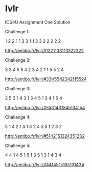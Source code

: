 # lvlr
ICS4U Assignment One Solution

Challenge 1:

1 2 2 1
1 3 3 1
1 3 3 2
2 2 2 2

http://entibo.fr/lvlr/#1221133113322222


Challenge 2:

3 3 4 5
5 4 2 3
4 2 1 1
5 5 2 4

http://entibo.fr/lvlr/#3345542342115524

Challenge 3:

2 5 3 1
4 3 1 3
4 5 1 3
4 1 5 4

http://entibo.fr/lvlr/#3531431345134154

Challenge 4:

5 1 4 2
1 5 1 3
2 4 3 5
1 2 3 2

http://entibo.fr/lvlr/#5142151324351232

Challenge 5:

4 4 1 4
5 1 5 1
3 5 1 3
1 4 3 4

http://entibo.fr/lvlr/#4414515135131434
